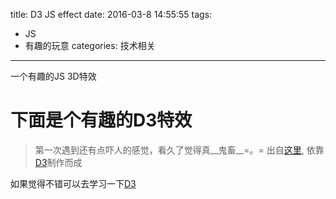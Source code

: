 title: D3 JS effect
date: 2016-03-8 14:55:55
tags:
- JS
- 有趣的玩意
categories: 技术相关

---

一个有趣的JS 3D特效

<!-- more -->

# 下面是个有趣的D3特效
> 第一次遇到还有点吓人的感觉，看久了觉得真__鬼畜__=。=
> 出自[这里](http://bl.ocks.org/mbostock/1123639), 依靠[D3](https://github.com/mbostock/d3)制作而成

<div id="body1">
如果觉得不错可以去学习一下<a href="http://d3js.org/" target="_blank" rel="external">D3</a>
</div>
<script src="http://d3js.org/d3.v3.min.js" charset="utf-8"></script>
<script>
var mouse = [480, 250],
    count = 0;

var svg = d3.select("#body1").append("svg")
    .attr("width", 960)
    .attr("height", 500);

var g = svg.selectAll("g")
    .data(d3.range(25))
  .enter().append("g")
    .attr("transform", "translate(" + mouse + ")");

g.append("rect")
    .attr("rx", 6)
    .attr("ry", 6)
    .attr("x", -12.5)
    .attr("y", -12.5)
    .attr("width", 25)
    .attr("height", 25)
    .attr("transform", function(d, i) { return "scale(" + (1 - d / 25) * 20 + ")"; })
    .style("fill", d3.scale.category20c());

g.datum(function(d) {
  return {center: [0, 0], angle: 0};
});

svg.on("mousemove", function() {
  mouse = d3.mouse(this);
});

d3.timer(function() {
  count++;
  g.attr("transform", function(d, i) {
    d.center[0] += (mouse[0] - d.center[0]) / (i + 5);
    d.center[1] += (mouse[1] - d.center[1]) / (i + 5);
    d.angle += Math.sin((count + i) / 10) * 7;
    return "translate(" + d.center + ")rotate(" + d.angle + ")";
  });
});

</script>

